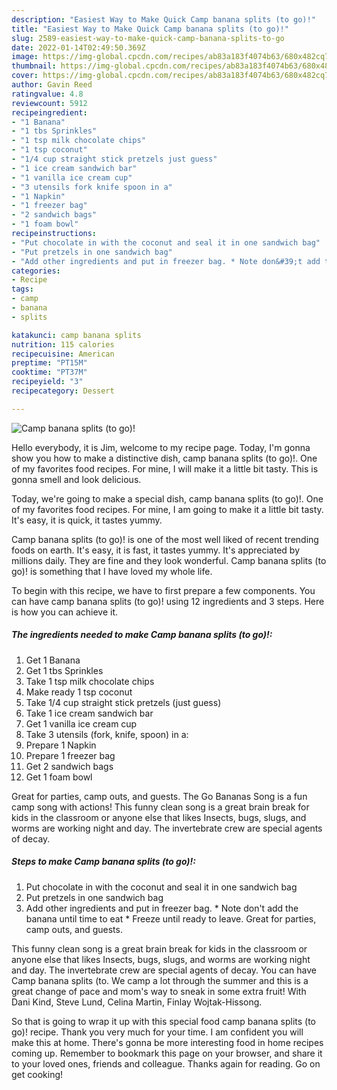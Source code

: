 ```yaml
---
description: "Easiest Way to Make Quick Camp banana splits (to go)!"
title: "Easiest Way to Make Quick Camp banana splits (to go)!"
slug: 2589-easiest-way-to-make-quick-camp-banana-splits-to-go
date: 2022-01-14T02:49:50.369Z
image: https://img-global.cpcdn.com/recipes/ab83a183f4074b63/680x482cq70/camp-banana-splits-to-go-recipe-main-photo.jpg
thumbnail: https://img-global.cpcdn.com/recipes/ab83a183f4074b63/680x482cq70/camp-banana-splits-to-go-recipe-main-photo.jpg
cover: https://img-global.cpcdn.com/recipes/ab83a183f4074b63/680x482cq70/camp-banana-splits-to-go-recipe-main-photo.jpg
author: Gavin Reed
ratingvalue: 4.8
reviewcount: 5912
recipeingredient:
- "1 Banana"
- "1 tbs Sprinkles"
- "1 tsp milk chocolate chips"
- "1 tsp coconut"
- "1/4 cup straight stick pretzels just guess"
- "1 ice cream sandwich bar"
- "1 vanilla ice cream cup"
- "3 utensils fork knife spoon in a"
- "1 Napkin"
- "1 freezer bag"
- "2 sandwich bags"
- "1 foam bowl"
recipeinstructions:
- "Put chocolate in with the coconut and seal it in one sandwich bag"
- "Put pretzels in one sandwich bag"
- "Add other ingredients and put in freezer bag. * Note don&#39;t add the banana until time to eat * Freeze until ready to leave. Great for parties, camp outs, and guests."
categories:
- Recipe
tags:
- camp
- banana
- splits

katakunci: camp banana splits 
nutrition: 115 calories
recipecuisine: American
preptime: "PT15M"
cooktime: "PT37M"
recipeyield: "3"
recipecategory: Dessert

---
```



![Camp banana splits (to go)!](https://img-global.cpcdn.com/recipes/ab83a183f4074b63/680x482cq70/camp-banana-splits-to-go-recipe-main-photo.jpg)

Hello everybody, it is Jim, welcome to my recipe page. Today, I'm gonna show you how to make a distinctive dish, camp banana splits (to go)!. One of my favorites food recipes. For mine, I will make it a little bit tasty. This is gonna smell and look delicious.

Today, we&#39;re going to make a special dish, camp banana splits (to go)!. One of my favorites food recipes. For mine, I am going to make it a little bit tasty. It&#39;s easy, it is quick, it tastes yummy.

Camp banana splits (to go)! is one of the most well liked of recent trending foods on earth. It's easy, it is fast, it tastes yummy. It's appreciated by millions daily. They are fine and they look wonderful. Camp banana splits (to go)! is something that I have loved my whole life.


To begin with this recipe, we have to first prepare a few components. You can have camp banana splits (to go)! using 12 ingredients and 3 steps. Here is how you can achieve it.

<!--inarticleads1-->

##### The ingredients needed to make Camp banana splits (to go)!:

1. Get 1 Banana
1. Get 1 tbs Sprinkles
1. Take 1 tsp milk chocolate chips
1. Make ready 1 tsp coconut
1. Take 1/4 cup straight stick pretzels (just guess)
1. Take 1 ice cream sandwich bar
1. Get 1 vanilla ice cream cup
1. Take 3 utensils (fork, knife, spoon) in a:
1. Prepare 1 Napkin
1. Prepare 1 freezer bag
1. Get 2 sandwich bags
1. Get 1 foam bowl


Great for parties, camp outs, and guests. The Go Bananas Song is a fun camp song with actions! This funny clean song is a great brain break for kids in the classroom or anyone else that likes Insects, bugs, slugs, and worms are working night and day. The invertebrate crew are special agents of decay. 

<!--inarticleads2-->

##### Steps to make Camp banana splits (to go)!:

1. Put chocolate in with the coconut and seal it in one sandwich bag
1. Put pretzels in one sandwich bag
1. Add other ingredients and put in freezer bag. * Note don&#39;t add the banana until time to eat * Freeze until ready to leave. Great for parties, camp outs, and guests.


This funny clean song is a great brain break for kids in the classroom or anyone else that likes Insects, bugs, slugs, and worms are working night and day. The invertebrate crew are special agents of decay. You can have Camp banana splits (to. We camp a lot through the summer and this is a great change of pace and mom&#39;s way to sneak in some extra fruit! With Dani Kind, Steve Lund, Celina Martin, Finlay Wojtak-Hissong. 

So that is going to wrap it up with this special food camp banana splits (to go)! recipe. Thank you very much for your time. I am confident you will make this at home. There's gonna be more interesting food in home recipes coming up. Remember to bookmark this page on your browser, and share it to your loved ones, friends and colleague. Thanks again for reading. Go on get cooking!
